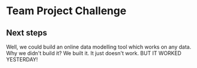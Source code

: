 # Team Project Challenge
## Next steps
Well, we could build an online data modelling tool which works on any data. Why we didn't build it? We built it. It just doesn't work. BUT IT WORKED YESTERDAY!
